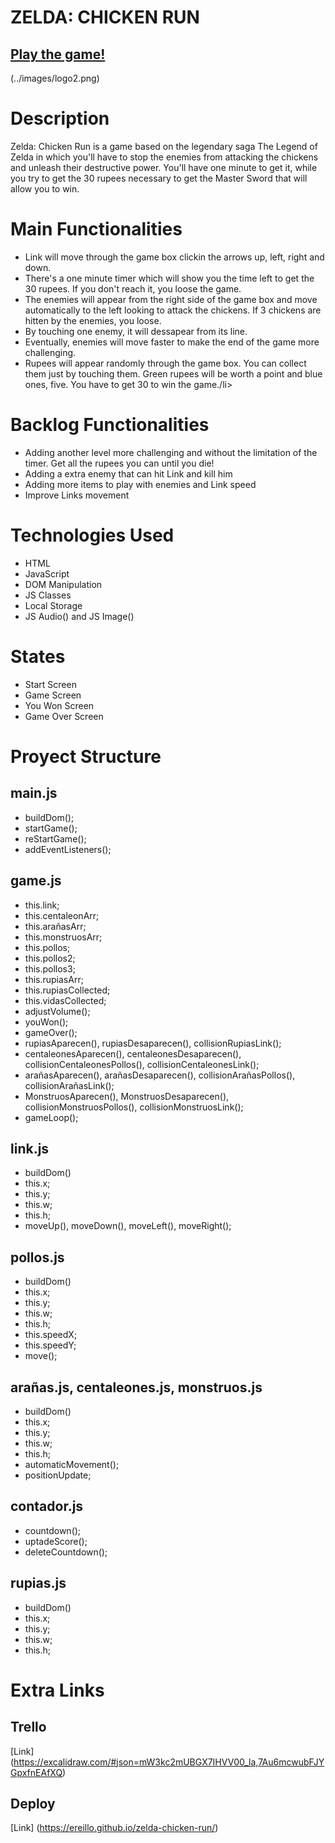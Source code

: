 # ZELDA: CHICKEN RUN

## [Play the game!](https://ereillo.github.io/zelda-chicken-run/)

(../images/logo2.png)

# Description

<p>Zelda: Chicken Run is a game based on the legendary saga The Legend of Zelda in which you'll have to stop the enemies from attacking the chickens and unleash their destructive power. You'll have one minute to get it, while you try to get the 30 rupees necessary to get the Master Sword that will allow you to win. </p>

# Main Functionalities

<ul>
  <li>Link will move through the game box clickin the arrows up, left, right and down.</li>
  <li>There's a one minute timer which will show you the time left to get the 30 rupees. If you don't reach it, you loose the game.</li>
  <li>The enemies will appear from the right side of the game box and move automatically to the left looking to attack the chickens. If 3 chickens are hitten by the enemies, you loose.</li>
  <li>By touching one enemy, it will dessapear from its line.</li>
  <li>Eventually, enemies will move faster to make the end of the game more challenging.</li>
  <li>Rupees will appear randomly through the game box. You can collect them just by touching them. Green rupees will be worth a point and blue ones, five. You have to get 30 to win the game./li>
</ul>

# Backlog Functionalities

<ul>
  <li>Adding another level more challenging and without the limitation of the timer. Get all the rupees you can until you die!</li>
  <li>Adding a extra enemy that can hit Link and kill him</li>
  <li>Adding more items to play with enemies and Link speed</li>
  <li>Improve Links movement</li>
</ul>

# Technologies Used

<ul>
  <li>HTML</li>
  <li>JavaScript</li>
  <li>DOM Manipulation</li>
  <li>JS Classes</li>
  <li>Local Storage</li>
  <li>JS Audio() and JS Image()</li>
</ul>

# States

<ul>
  <li>Start Screen</li>
  <li>Game Screen</li>
  <li>You Won Screen</li>
  <li>Game Over Screen</li>
</ul>

# Proyect Structure

## main.js

<ul>
  <li>buildDom();</li>
  <li>startGame();</li>
  <li>reStartGame();</li>
  <li>addEventListeners();</li>
</ul>

## game.js

<ul>
  <li>this.link;</li>
  <li>this.centaleonArr;</li>
  <li>this.arañasArr;</li>
  <li>this.monstruosArr;</li>
  <li>this.pollos;</li>
  <li>this.pollos2;</li>
  <li>this.pollos3;</li>
  <li>this.rupiasArr;</li>
  <li>this.rupiasCollected;</li>
  <li>this.vidasCollected;</li>
  <li>adjustVolume();</li>
  <li>youWon();</li>
  <li>gameOver();</li>
  <li>rupiasAparecen(), rupiasDesaparecen(), collisionRupiasLink();</li>
  <li>centaleonesAparecen(), centaleonesDesaparecen(), collisionCentaleonesPollos(), collisionCentaleonesLink();</li>
  <li>arañasAparecen(), arañasDesaparecen(), collisionArañasPollos(), collisionArañasLink();</li>
  <li>MonstruosAparecen(), MonstruosDesaparecen(), collisionMonstruosPollos(), collisionMonstruosLink();</li>
  <li>gameLoop();</li>
</ul>

## link.js

<ul>
  <li>buildDom()</li>
  <li>this.x;</li>
  <li>this.y;</li>
  <li>this.w;</li>
  <li>this.h;</li>
  <li>moveUp(), moveDown(), moveLeft(), moveRight();</li>
  </ul>

## pollos.js

<ul>
<li>buildDom()</li>
  <li>this.x;</li>
  <li>this.y;</li>
  <li>this.w;</li>
  <li>this.h;</li>
  <li>this.speedX;</li>
  <li>this.speedY;</li>
  <li>move();</li>
  </ul>
  
## arañas.js, centaleones.js, monstruos.js

<ul>
  <li>buildDom()</li>
  <li>this.x;</li>
  <li>this.y;</li>
  <li>this.w;</li>
  <li>this.h;</li>
  <li>automaticMovement();</li>
  <li>positionUpdate;</li>
</ul>

## contador.js

<ul>
  <li>countdown();</li>
  <li>uptadeScore();</li>
  <li>deleteCountdown();</li>
</ul>

## rupias.js

<ul>
  <li>buildDom()</li>
  <li>this.x;</li>
  <li>this.y;</li>
  <li>this.w;</li>
  <li>this.h;</li>
</ul>

# Extra Links
## Trello
[Link] (https://excalidraw.com/#json=mW3kc2mUBGX7IHVV00_la,7Au6mcwubFJYGpxfnEAfXQ)

## Deploy
[Link] (https://ereillo.github.io/zelda-chicken-run/)

